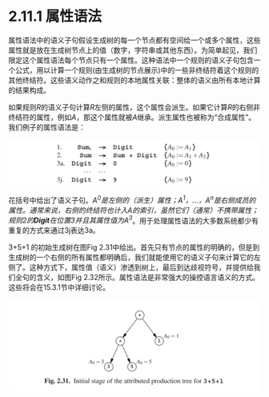 # 2.11.1 属性语法

属性语法中的语义子句假设生成树的每一个节点都有空间给一个或多个属性，这些属性就是放在生成树节点上的值（数字，字符串或其他东西）。为简单起见，我们限定这个属性语法每个节点只有一个属性。这种语法中一个规则的语义子句包含一个公式，用以计算一个规则(由生成树的节点展示)中的一些非终结符着这个规则的其他终结符。这些语义动作之和规则的本地属性关联：整体的语义由所有本地计算的结果构成。

如果规则*R*的语义子句计算*R*左侧的属性，这个属性会派生。如果它计算*R*的右侧非终结符的属性，例如*A*，那这个属性就被*A*继承。派生属性也被称为“合成属性”。我们例子的属性语法是：

![图1](../../img/2.11.1_1.png)

花括号中给出了语义子句。*A<sup>0</sup>*是左侧的（派生）属性；*A<sup>1</sup>*，...，*A<sup>n</sup>*是右侧成员的属性。通常来说，右侧的终结符也计入*A*的索引，虽然它们（通常）不携带属性；规则2的**Digit**在位置3并且其属性值为*A<sup>3</sup>*。用于处理属性语法的大多数系统都少有重复的方式来通过3j表达3a。

3+5+1 的初始生成树在图Fig 2.31中给出。首先只有节点的属性的明确的，但是到生成树的一个右侧的所有属性都明确后，我们就能使用它的语义子句来计算它的左侧了。这种方式下，属性值（语义）渗透到树上，最后到达歧视符号，并提供给我们全句的含义，如图Fig 2.32所示。属性语法是非常强大的操控语言语义的方式。这些将会在15.3.1节中详细讨论。

![图2](../../img/2.11.1_2-Fig.2.31.png)